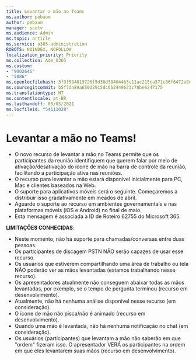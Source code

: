 ```yaml
---
title: Levantar a mão no Teams
ms.author: pebaum
author: pebaum
manager: scotv
ms.audience: Admin
ms.topic: article
ms.service: o365-administration
ROBOTS: NOINDEX, NOFOLLOW
localization_priority: Priority
ms.collection: Adm_O365
ms.custom:
- "9002646"
- "5086"
ms.openlocfilehash: 3f9f584019726f5d30d384044b3c11ac215ca371c06f6472a8d479b38ccaf537
ms.sourcegitcommit: b5f7da89a650d2915dc652449623c78be6247175
ms.translationtype: HT
ms.contentlocale: pt-BR
ms.lasthandoff: 08/05/2021
ms.locfileid: "54111028"
---
```

# <a name="raise-your-hand-in-teams"></a>Levantar a mão no Teams!

- O novo recurso de levantar a mão no Teams permite que os participantes da reunião identifiquem que querem falar por meio de ativação/desativação do ícone de mão na barra de controle da reunião, facilitando a participação ativa nas reuniões.
- O recurso para levantar a mão estará disponível inicialmente para PC, Mac e clientes baseados na Web.
- O suporte para aplicativos móveis será o seguinte. Começaremos a distribuir isso gradativamente em meados de abril.
- Aguarde o suporte ao recurso em ambientes governamentais e nas plataformas móveis (iOS e Android) no final de maio.
- Esta mensagem é associada à ID de Roteiro 62755 do Microsoft 365.

**LIMITAÇÕES CONHECIDAS**:

- Neste momento, não há suporte para chamadas/conversas entre duas pessoas.
- Os participantes de discagem PSTN NÃO serão capazes de usar esse recurso.
- Os usuários que estiverem compartilhando uma área de trabalho ou tela NÃO poderão ver as mãos levantadas (estamos trabalhando nesse recurso).
- Os apresentadores atualmente não conseguem abaixar todas as mãos levantadas, por exemplo, se o tempo de pergunta terminou (recurso em desenvolvimento).
- Atualmente, não há nenhuma análise disponível nesse recurso (em consideração).
- O ícone de mão não pisca/não é animado (recurso em desenvolvimento).
- Quando uma mão é levantada, não há nenhuma notificação no chat (em consideração).
- Os usuários (participantes) que levantam a mão não saberão em que "ordem" fizeram isso. O apresentador VERÁ os participantes na ordem em que eles levantarem suas mãos (recurso em desenvolvimento).
